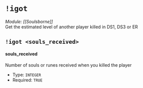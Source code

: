 # `!igot`
*Module: [[Soulsborne]]*<br>
Get the estimated level of another player killed in DS1, DS3 or ER
## `!igot <souls_received>`
#### souls_received
Number of souls or runes received when you killed the player
- Type: `INTEGER`
- Required: `TRUE`